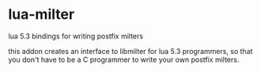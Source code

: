 # lua-milter
lua 5.3 bindings for writing postfix milters

this addon creates an interface to libmilter for lua 5.3 programmers, so that
you don't have to be a C programmer to write your own postfix milters.
